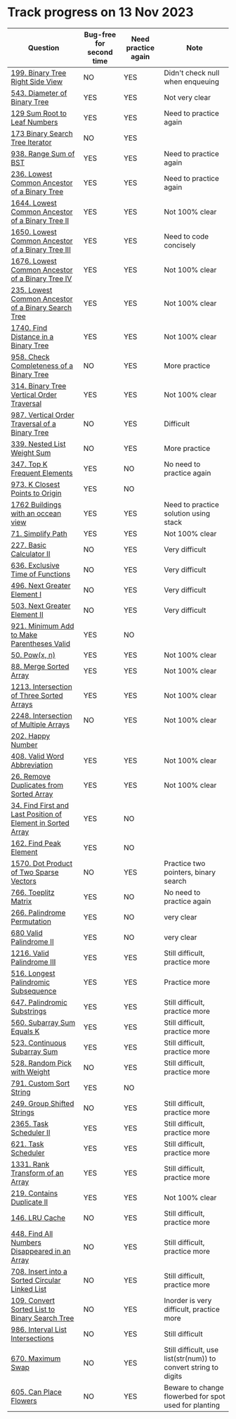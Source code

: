 # Track progress on 13 Nov 2023
| Question                                                                                      | Bug-free for second time | Need practice again | Note                         
| ---------------------------------------------------------------------                         | ----------------------- |---------------------|------------------------------ 
| [199. Binary Tree Right Side View](https://leetcode.com/problems/binary-tree-right-side-view) | NO                     | YES                   | Didn't check null when enqueuing   
| [543. Diameter of Binary Tree](https://leetcode.com/problems/diameter-of-binary-tree) | YES                     | YES                   | Not very clear 
| [129 Sum Root to Leaf Numbers](https://leetcode.com/problems/sum-root-to-leaf-numbers)            | YES                 | YES                   | Need to practice again   
| [173 Binary Search Tree Iterator](https://leetcode.com/problems/binary-search-tree-iterator)      | NO                  | YES                   |  
| [938. Range Sum of BST](https://leetcode.com/problems/range-sum-of-bst)                          | YES                 | YES                   | Need to practice again 
| [236. Lowest Common Ancestor of a Binary Tree](https://leetcode.com/problems/lowest-common-ancestor-of-a-binary-tree) | YES                 | YES                   | Need to practice again  
| [1644. Lowest Common Ancestor of a Binary Tree II](https://leetcode.com/problems/lowest-common-ancestor-of-a-binary-tree-ii) | YES                 | YES                   | Not 100% clear
| [1650. Lowest Common Ancestor of a Binary Tree III](https://leetcode.com/problems/lowest-common-ancestor-of-a-binary-tree-iii) | YES                 |YES                   | Need to code concisely
| [1676. Lowest Common Ancestor of a Binary Tree IV](https://leetcode.com/problems/lowest-common-ancestor-of-a-binary-tree-iv) | YES                 |YES                   | Not 100% clear
| [235. Lowest Common Ancestor of a Binary Search Tree](https://leetcode.com/problems/lowest-common-ancestor-of-a-binary-search-tree) | YES                 |YES                   | Not 100% clear
| [1740. Find Distance in a Binary Tree](https://leetcode.com/problems/find-distance-in-a-binary-tree) | YES                 |YES                   | Not 100% clear 
| [958. Check Completeness of a Binary Tree](https://leetcode.com/problems/check-completeness-of-a-binary-tree/) | NO                 |YES                   | More practice
| [314. Binary Tree Vertical Order Traversal](https://leetcode.com/problems/binary-tree-vertical-order-traversal) | YES                 |YES                   | Not 100% clear
| [987. Vertical Order Traversal of a Binary Tree](https://leetcode.com/problems/vertical-order-traversal-of-a-binary-tree) | NO                 |YES                 |Difficult
| [339. Nested List Weight Sum](https://leetcode.com/problems/nested-list-weight-sum)                             | NO                 |YES                   | More practice
| [347. Top K Frequent Elements](https://leetcode.com/problems/top-k-frequent-elements/)            | YES                     | NO                    | No need to practice again 
| [973. K Closest Points to Origin](https://leetcode.com/problems/k-closest-points-to-origin)       | YES                 | NO                   |                          |
| [1762 Buildings with an occean view](https://leetcode.com/problems/buildings-with-an-ocean-view)  | YES                 | YES                   | Need to practice solution using stack   |   
|[71. Simplify Path](https://leetcode.com/problems/simplify-path)                                   | YES                 |YES                   | Not 100% clear
|[227. Basic Calculator II](https://leetcode.com/problems/basic-calculator-ii)                      | NO                 |YES                   | Very difficult
[636. Exclusive Time of Functions](https://leetcode.com/problems/exclusive-time-of-functions)       | NO                 |YES                   | Very difficult
|[496. Next Greater Element I](https://leetcode.com/problems/next-greater-element-i)                | NO                 |YES                   | Very difficult
| [503. Next Greater Element II](https://leetcode.com/problems/next-greater-element-ii)             | NO                 |YES                   | Very difficult
|[921. Minimum Add to Make Parentheses Valid](https://leetcode.com/problems/minimum-add-to-make-parentheses-valid)  | YES                 | NO                   | 
| [50. Pow(x, n)](https://leetcode.com/problems/powx-n/)                                            | YES                 | YES                   | Not 100% clear           
| [88. Merge Sorted Array](https://leetcode.com/problems/merge-sorted-array)                        | YES                 | YES                    | Not 100% clear               | [349. Intersection of Two Arrays](https://leetcode.com/problems/intersection-of-two-arrays)       | YES                  | YES                  | Not 100% clear   
| [1213. Intersection of Three Sorted Arrays](https://leetcode.com/problems/intersection-of-three-sorted-arrays)       | YES                  | YES                  | Not 100% clear     
| [2248. Intersection of Multiple Arrays](https://leetcode.com/problems/intersection-of-multiple-arrays)     | NO                  | YES                  | Not 100% clear
| [202. Happy Number](https://leetcode.com/problems/happy-number) 
|[408. Valid Word Abbreviation](https://leetcode.com/problems/valid-word-abbreviation)    | YES                  | YES                  | Not 100% clear    
[26. Remove Duplicates from Sorted Array](https://leetcode.com/problems/remove-duplicates-from-sorted-array)      | YES                  | YES                  | Not 100% clear                      
| [34. Find First and Last Position of Element in Sorted Array](https://leetcode.com/problems/find-first-and-last-position-of-element-in-sorted-array/)                  | YES                 | NO                    |                          |
[162. Find Peak Element](https://leetcode.com/problems/find-peak-element/)                          | YES                  | NO                  |
| [1570. Dot Product of Two Sparse Vectors](https://leetcode.com/problems/dot-product-of-two-sparse-vectors)       | NO                  | YES                  | Practice two pointers, binary search 
| [766. Toeplitz Matrix](https://leetcode.com/problems/toeplitz-matrix)                         | YES                     | NO                    | No need to practice again   
| [266. Palindrome Permutation](https://leetcode.com/problems/palindrome-permutation)           | YES                 | NO                    | very clear 
|[680 Valid Palindrome II](https://leetcode.com/problems/valid-palindrome-ii)                   | YES                 | NO                    | very clear 
|[1216. Valid Palindrome III](https://leetcode.com/problems/valid-palindrome-iii)               | YES                 | YES                    | Still difficult, practice more
| [516. Longest Palindromic Subsequence](https://leetcode.com/problems/longest-palindromic-subsequence)| YES                 | YES                    | Practice more
| [647. Palindromic Substrings](https://leetcode.com/problems/palindromic-substrings)     | YES                 | YES                    | Still difficult, practice more
|[560. Subarray Sum Equals K](https://leetcode.com/problems/subarray-sum-equals-k)        | YES                 | YES                    | Still difficult, practice more
|[523. Continuous Subarray Sum](https://leetcode.com/problems/continuous-subarray-sum)    | YES                 | YES                    | Still difficult, practice more
|[528. Random Pick with Weight](https://leetcode.com/problems/random-pick-with-weight)    | NO                 | YES                    | Still difficult, practice more
|[791. Custom Sort String](https://leetcode.com/problems/custom-sort-string)              | YES                 | NO                    | 
|[249. Group Shifted Strings](https://leetcode.com/problems/group-shifted-strings)        | NO                 | YES                    | Still difficult, practice more
|[2365. Task Scheduler II](https://leetcode.com/problems/task-scheduler-ii)               | YES                 | YES                    | Still difficult, practice more
|[621. Task Scheduler](https://leetcode.com/problems/task-scheduler)                      | YES                 | YES                    | Still difficult, practice more
|[1331. Rank Transform of an Array](https://leetcode.com/problems/rank-transform-of-an-array)| YES                 | YES                    | Still difficult, practice more
|[219. Contains Duplicate II](https://leetcode.com/problems/contains-duplicate-ii)  | YES                 | YES                    | Not 100% clear
|[146. LRU Cache](https://leetcode.com/problems/lru-cache)                          | NO                 | YES                    | Still difficult, practice more
|[448. Find All Numbers Disappeared in an Array](https://leetcode.com/problems/find-all-numbers-disappeared-in-an-array)| NO                 | YES                    | Still difficult, practice more
|[708. Insert into a Sorted Circular Linked List](https://leetcode.com/problems/insert-into-a-sorted-circular-linked-list)| NO                 | YES                    | Still difficult, practice more
| [109. Convert Sorted List to Binary Search Tree](https://leetcode.com/problems/convert-sorted-list-to-binary-search-tree)| NO                 | YES                    | Inorder is very difficult, practice more
|[986. Interval List Intersections](https://leetcode.com/problems/interval-list-intersections)| NO                 | YES                    | Still difficult
|[670. Maximum Swap](https://leetcode.com/problems/maximum-swap) | NO                 | YES                    | Still difficult, use list(str(num)) to convert string to digits
|[605. Can Place Flowers](https://leetcode.com/problems/can-place-flowers) | NO                 | YES                    | Beware to change flowerbed for spot used for planting


